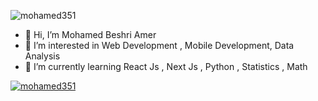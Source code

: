 <p align="left"> <img src="https://komarev.com/ghpvc/?username=mohameded351&label=Profile%20views&color=0e75b6&style=flat" alt="mohamed351" /> </p>


- 👋 Hi, I’m Mohamed Beshri Amer
- 👀 I’m interested in Web Development , Mobile Development, Data Analysis 
- 🌱 I’m currently learning  React Js , Next Js , Python , Statistics , Math

<p align="left"> <a href="https://github.com/ryo-ma/github-profile-trophy"><img src="https://github-profile-trophy.vercel.app/?username=mohamed351" alt="mohamed351" /></a> </p>


